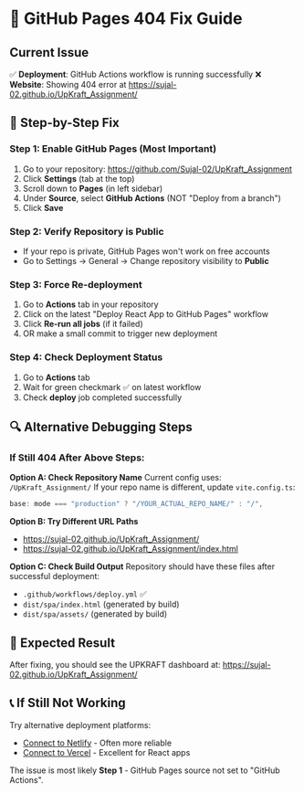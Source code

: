 # 🔧 GitHub Pages 404 Fix Guide

## Current Issue
✅ **Deployment**: GitHub Actions workflow is running successfully
❌ **Website**: Showing 404 error at https://sujal-02.github.io/UpKraft_Assignment/

## 🚀 Step-by-Step Fix

### Step 1: Enable GitHub Pages (Most Important)
1. Go to your repository: https://github.com/Sujal-02/UpKraft_Assignment
2. Click **Settings** (tab at the top)
3. Scroll down to **Pages** (in left sidebar)
4. Under **Source**, select **GitHub Actions** (NOT "Deploy from a branch")
5. Click **Save**

### Step 2: Verify Repository is Public
- If your repo is private, GitHub Pages won't work on free accounts
- Go to Settings → General → Change repository visibility to **Public**

### Step 3: Force Re-deployment
1. Go to **Actions** tab in your repository
2. Click on the latest "Deploy React App to GitHub Pages" workflow
3. Click **Re-run all jobs** (if it failed)
4. OR make a small commit to trigger new deployment

### Step 4: Check Deployment Status
1. Go to **Actions** tab
2. Wait for green checkmark ✅ on latest workflow
3. Check **deploy** job completed successfully

## 🔍 Alternative Debugging Steps

### If Still 404 After Above Steps:

**Option A: Check Repository Name**
Current config uses: `/UpKraft_Assignment/`
If your repo name is different, update `vite.config.ts`:
```typescript
base: mode === "production" ? "/YOUR_ACTUAL_REPO_NAME/" : "/",
```

**Option B: Try Different URL Paths**
- https://sujal-02.github.io/UpKraft_Assignment/
- https://sujal-02.github.io/UpKraft_Assignment/index.html

**Option C: Check Build Output**
Repository should have these files after successful deployment:
- `.github/workflows/deploy.yml` ✅
- `dist/spa/index.html` (generated by build)
- `dist/spa/assets/` (generated by build)

## 🎯 Expected Result
After fixing, you should see the UPKRAFT dashboard at:
https://sujal-02.github.io/UpKraft_Assignment/

## 📞 If Still Not Working
Try alternative deployment platforms:
- [Connect to Netlify](#open-mcp-popover) - Often more reliable
- [Connect to Vercel](#open-mcp-popover) - Excellent for React apps

The issue is most likely **Step 1** - GitHub Pages source not set to "GitHub Actions".
